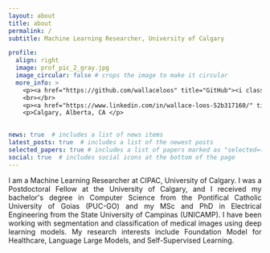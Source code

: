 ```yaml
---
layout: about
title: about
permalink: /
subtitle: Machine Learning Researcher, University of Calgary 

profile:
  align: right
  image: prof_pic_2_gray.jpg
  image_circular: false # crops the image to make it circular
  more_info: >
    <p><a href="https://github.com/wallaceloos" title="GitHub"><i class="fab fa-github"> </i> Github</a></p>    
    <br></br>
    <p><a href="https://www.linkedin.com/in/wallace-loos-52b317160/" title="LinkedIn"><i class="fab fa-linkedin"></i> LinkedIn </a>  </p>  
    <p>Calgary, Alberta, CA </p>

 
news: true  # includes a list of news items
latest_posts: true  # includes a list of the newest posts
selected_papers: true # includes a list of papers marked as "selected={true}"
social: true  # includes social icons at the bottom of the page
---
```


 <p align="justify">I am a Machine Learning Researcher at CIPAC, University of Calgary. I was a Postdoctoral Fellow at the University of Calgary, and I received my bachelor's degree in Computer Science from the Pontifical Catholic University of Goias (PUC-GO) and my MSc and PhD in Electrical Engineering from the State University of Campinas (UNICAMP). I have been working with segmentation and classification of medical images using deep learning models. My research interests include Foundation Model for Healthcare, Language Large Models, and Self-Supervised Learning.
